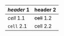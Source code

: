 | _header_ 1   | header 2     |
| ------------ | ------------ |
| _cell_ 1.1   | ~~cell~~ 1.2 |
| `cell` 2.1   | cell 2.2     |